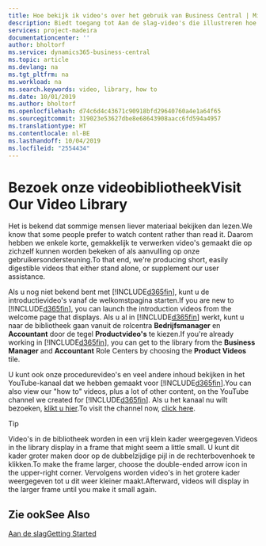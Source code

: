 ```yaml
---
title: Hoe bekijk ik video's over het gebruik van Business Central | Microsoft Docs
description: Biedt toegang tot Aan de slag-video's die illustreren hoe u veel voorkomende taken uitvoert.
services: project-madeira
documentationcenter: ''
author: bholtorf
ms.service: dynamics365-business-central
ms.topic: article
ms.devlang: na
ms.tgt_pltfrm: na
ms.workload: na
ms.search.keywords: video, library, how to
ms.date: 10/01/2019
ms.author: bholtorf
ms.openlocfilehash: d74c6d4c43671c90918bfd29640760a4e1a64f65
ms.sourcegitcommit: 319023e53627dbe8e68643908aacc6fd594a4957
ms.translationtype: HT
ms.contentlocale: nl-BE
ms.lasthandoff: 10/04/2019
ms.locfileid: "2554434"
---
```

# <a name="visit-our-video-library"></a><span data-ttu-id="bd77e-103">Bezoek onze videobibliotheek</span><span class="sxs-lookup"><span data-stu-id="bd77e-103">Visit Our Video Library</span></span>
<span data-ttu-id="bd77e-104">Het is bekend dat sommige mensen liever materiaal bekijken dan lezen.</span><span class="sxs-lookup"><span data-stu-id="bd77e-104">We know that some people prefer to watch content rather than read it.</span></span> <span data-ttu-id="bd77e-105">Daarom hebben we enkele korte, gemakkelijk te verwerken video's gemaakt die op zichzelf kunnen worden bekeken of als aanvulling op onze gebruikersondersteuning.</span><span class="sxs-lookup"><span data-stu-id="bd77e-105">To that end, we're producing short, easily digestible videos that either stand alone, or supplement our user assistance.</span></span>   

<span data-ttu-id="bd77e-106">Als u nog niet bekend bent met [!INCLUDE[d365fin](includes/d365fin_md.md)], kunt u de introductievideo's vanaf de welkomstpagina starten.</span><span class="sxs-lookup"><span data-stu-id="bd77e-106">If you are new to [!INCLUDE[d365fin](includes/d365fin_md.md)], you can launch the introduction videos from the welcome page that displays.</span></span> <span data-ttu-id="bd77e-107">Als u al in [!INCLUDE[d365fin](includes/d365fin_md.md)] werkt, kunt u naar de bibliotheek gaan vanuit de rolcentra **Bedrijfsmanager** en **Accountant** door de tegel **Productvideo's** te kiezen.</span><span class="sxs-lookup"><span data-stu-id="bd77e-107">If you're already working in [!INCLUDE[d365fin](includes/d365fin_md.md)], you can get to the library from the **Business Manager** and **Accountant** Role Centers by choosing the **Product Videos** tile.</span></span> 

<span data-ttu-id="bd77e-108">U kunt ook onze procedurevideo's en veel andere inhoud bekijken in het YouTube-kanaal dat we hebben gemaakt voor [!INCLUDE[d365fin](includes/d365fin_md.md)].</span><span class="sxs-lookup"><span data-stu-id="bd77e-108">You can also view our "how to" videos, plus a lot of other content, on the YouTube channel we created for [!INCLUDE[d365fin](includes/d365fin_md.md)].</span></span> <span data-ttu-id="bd77e-109">Als u het kanaal nu wilt bezoeken, [klikt u hier](https://go.microsoft.com/fwlink/?linkid=851533).</span><span class="sxs-lookup"><span data-stu-id="bd77e-109">To visit the channel now, [click here](https://go.microsoft.com/fwlink/?linkid=851533).</span></span>

> [!Tip]  
> <span data-ttu-id="bd77e-110">Video's in de bibliotheek worden in een vrij klein kader weergegeven.</span><span class="sxs-lookup"><span data-stu-id="bd77e-110">Videos in the library display in a frame that might seem a little small.</span></span> <span data-ttu-id="bd77e-111">U kunt dit kader groter maken door op de dubbelzijdige pijl in de rechterbovenhoek te klikken.</span><span class="sxs-lookup"><span data-stu-id="bd77e-111">To make the frame larger, choose the double-ended arrow icon in the upper-right corner.</span></span> <span data-ttu-id="bd77e-112">Vervolgens worden video's in het grotere kader weergegeven tot u dit weer kleiner maakt.</span><span class="sxs-lookup"><span data-stu-id="bd77e-112">Afterward, videos will display in the larger frame until you make it small again.</span></span>

## <a name="see-also"></a><span data-ttu-id="bd77e-113">Zie ook</span><span class="sxs-lookup"><span data-stu-id="bd77e-113">See Also</span></span>
[<span data-ttu-id="bd77e-114">Aan de slag</span><span class="sxs-lookup"><span data-stu-id="bd77e-114">Getting Started</span></span>](product-get-started.md)
